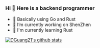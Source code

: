 ### Hi 👋 Here is a backend programmer

- 🤔 Basically using Go and Rust
- 🔭 I’m currently working on ShenZhen
- 🌱 I'm currently learning Rust

[![DGuang21's github stats](https://github-readme-stats.vercel.app/api?username=DGuang21&show_icons=true)](https://github.com/anuraghazra/github-readme-stats)
